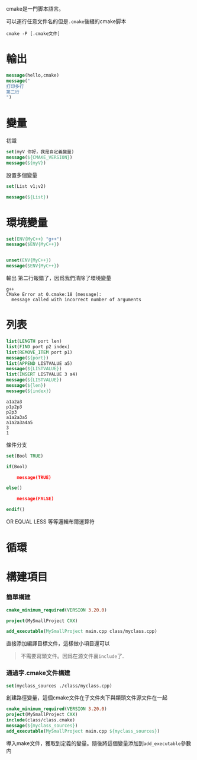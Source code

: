 cmake是一門脚本語言。

可以運行任意文件名的但是`.cmake`後綴的cmake脚本

```shell
cmake -P [.cmake文件]
```
# 輸出
```cmake
message(hello,cmake)
message("
打印多行
第二行
")
```
# 變量

初識

```cmake
set(myV 你好，我是自定義變量)
message(${CMAKE_VERSION})
message(${myV})
```

設置多個變量

```cmake
set(List v1;v2)

message(${List})
```

# 環境變量

```cmake
set(ENV{MyC++} "g++")
message($ENV{MyC++})


unset(ENV{MyC++})
message($ENV{MyC++})
```

輸出
第二行報錯了，因爲我們清除了環境變量
```shell
g++
CMake Error at 0.cmake:18 (message):
  message called with incorrect number of arguments

```


# 列表

```cmake
list(LENGTH port len)
list(FIND port p2 index)
list(REMOVE_ITEM port p1)
message(${port})
list(APPEND LISTVALUE a5)
message(${LISTVALUE})
list(INSERT LISTVALUE 3 a4)
message(${LISTVALUE})
message(${len})
message(${index})
```

```shell
a1a2a3
p1p2p3
p2p3
a1a2a3a5
a1a2a3a4a5
3
1
```


條件分支
```cmake
set(Bool TRUE)

if(Bool)

    message(TRUE)

else()

    message(FALSE)

endif()
```

OR EQUAL LESS 等等邏輯布爾運算符

# 循環


# 構建項目

### 簡單構建
```cmake
cmake_minimum_required(VERSION 3.20.0)

project(MySmallProject CXX)

add_executable(MySmallProject main.cpp class/myclass.cpp)
```

直接添加編譯目標文件，這樣做小項目還可以

> 不需要寫頭文件。因爲在源文件裏`include`了.



### 通過字.cmake文件構建

```cmake
set(myclass_sources ./class/myclass.cpp)
```
創建路徑變量，這個cmake文件在子文件夾下與類頭文件源文件在一起

```cmake
cmake_minimum_required(VERSION 3.20.0)
project(MySmallProject CXX)
include(class/class.cmake)
message(${myclass_sources})
add_executable(MySmallProject main.cpp ${myclass_sources})
```

導入make文件，獲取到定義的變量。隨後將這個變量添加到`add_executable`參數内
